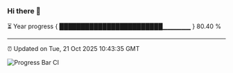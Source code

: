 ### Hi there 👋

⏳ Year progress { ████████████████████████▁▁▁▁▁▁ } 80.40 %

---

⏰ Updated on Tue, 21 Oct 2025 10:43:35 GMT

![Progress Bar CI](https://github.com/IshwaranRudhara/GIT-ACTION/workflows/Progress%20Bar%20CI/badge.svg)
